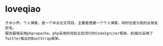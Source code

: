 loveqiao
========

    子木小乔，个人博客，是一个毕业论文项目，主要是搭建一个个人博客，同时也是为我的女朋友所写。
    服务器端采用php+apache。php采用的目前比较流行的CodeIgniter框架，前端UI采用了Twitter推出的BootStrap框架。
